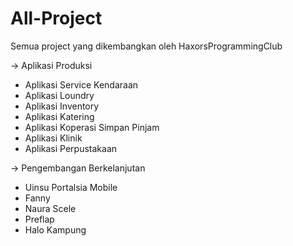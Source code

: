 # All-Project
Semua project yang dikembangkan oleh HaxorsProgrammingClub

-> Aplikasi Produksi

- Aplikasi Service Kendaraan
- Aplikasi Loundry
- Aplikasi Inventory
- Aplikasi Katering
- Aplikasi Koperasi Simpan Pinjam
- Aplikasi Klinik
- Aplikasi Perpustakaan

-> Pengembangan Berkelanjutan

- Uinsu Portalsia Mobile
- Fanny
- Naura Scele
- Preflap
- Halo Kampung

